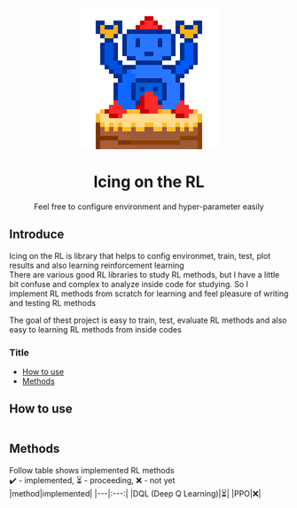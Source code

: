 <div align="center">
<img src="./docs/img/icing-on-the-rl.png"/>
<h1>Icing on the RL</h1>
<p>Feel free to configure environment and hyper-parameter easily</p>
</div>

## Introduce

Icing on the RL is library that helps to config environmet, train, test, plot results and also learning reinforcement learning  
There are various good RL libraries to study RL methods, but I have a little bit confuse and complex to analyze inside code for studying. So I implement RL methods from scratch for learning and feel pleasure of writing and testing RL methods  

The goal of thest project is easy to train, test, evaluate RL methods and also easy to learning RL methods from inside codes  
  
### Title
- [How to use](#how-to-use)
- [Methods](#methods)

## How to use
```python

```

## Methods
Follow table shows implemented RL methods  
:heavy_check_mark: - implemented, :hourglass_flowing_sand: - proceeding, :x: - not yet  
|method|implemented|
|---|:---:|
|DQL (Deep Q Learning)|:hourglass_flowing_sand:|
|PPO|:x:|
